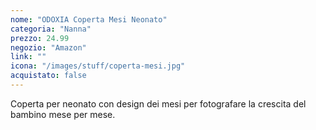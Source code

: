 ```yaml
---
nome: "ODOXIA Coperta Mesi Neonato"
categoria: "Nanna"
prezzo: 24.99
negozio: "Amazon"
link: ""
icona: "/images/stuff/coperta-mesi.jpg"
acquistato: false
---
```


Coperta per neonato con design dei mesi per fotografare la crescita del bambino mese per mese.
